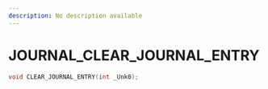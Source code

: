 ```yaml
---
description: No description available 
---
```


# JOURNAL\_CLEAR_JOURNAL_ENTRY

```cpp
void CLEAR_JOURNAL_ENTRY(int _Unk0);
```